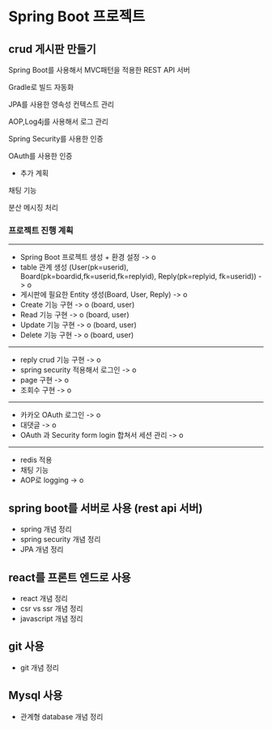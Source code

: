 # Spring Boot 프로젝트

## crud 게시판 만들기

Spring Boot를 사용해서 MVC패턴을 적용한 REST API 서버

Gradle로 빌드 자동화

JPA를 사용한 영속성 컨텍스트 관리

AOP,Log4j를 사용해서 로그 관리

Spring Security를 사용한 인증

OAuth를 사용한 인증

* 추가 계획

채팅 기능

분산 메시징 처리 



### 프로젝트 진행 계획 

--------------------------------------------------------------------------

- Spring Boot 프로젝트 생성 + 환경 설정 -> o
- table 관계 생성 (User(pk=userid), Board(pk=boardid,fk=userid,fk=replyid), Reply(pk=replyid, fk=userid)) -> o
- 게시판에 필요한 Entity 생성(Board, User, Reply) -> o
- Create 기능 구현 -> o (board, user)
- Read 기능 구현 -> o (board, user)
- Update 기능 구현 -> o (board, user)
- Delete 기능 구현 -> o (board, user)

--------------------------------------------------------------------------

- reply crud 기능 구현 -> o
- spring security 적용해서 로그인 -> o
- page 구현 -> o
- 조회수 구현 -> o

-------------------------------------------------------------------------
- 카카오 OAuth 로그인 -> o
- 대댓글 -> o
- OAuth 과 Security form login 합쳐서 세션 관리 -> o
-------------------------------------------------------------------------
- redis 적용
- 채팅 기능
- AOP로 logging -> o 


## spring boot를 서버로 사용 (rest api 서버)

- spring 개념 정리 
- spring security 개념 정리
- JPA 개념 정리

## react를 프론트 엔드로 사용

- react 개념 정리
- csr vs ssr 개념 정리
- javascript 개념 정리

## git 사용

- git 개념 정리 

## Mysql 사용

- 관계형 database 개념 정리
